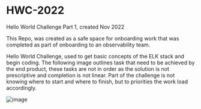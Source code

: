 # HWC-2022
Hello World Challenge Part 1, created Nov 2022

This Repo, was created as a safe space for onboarding work that was completed as part of onboarding to an observability team.

Hello World Challenge, used to get basic concepts of the ELK stack and begin coding. The following image outlines task that need to be achieved by the end product, these tasks are not in order as the solution is not prescriptive and completion is not linear. Part of the challenge is not knowing where to start and where to finish, but to priorities the work load accordingly. 

![image](https://github.com/user-attachments/assets/7db3ef22-9f0a-4f91-aa8d-9ff4312e90e4)
